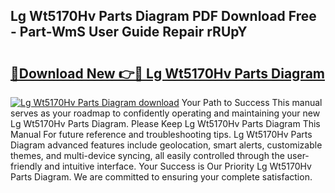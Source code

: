 ## Lg Wt5170Hv Parts Diagram PDF Download Free - Part-WmS User Guide Repair rRUpY

# <h2><a href="http://dfrllix.blite.top/?on=Lg+Wt5170Hv+Parts+Diagram">🔗Download New 👉🔴 Lg Wt5170Hv Parts Diagram</a></h2>

[![Lg Wt5170Hv Parts Diagram download](https://i.imgur.com/lujVjoI.png)](http://dfrllix.blite.top/?on=Lg+Wt5170Hv+Parts+Diagram)
Your Path to Success This manual serves as your roadmap to confidently operating and maintaining your new Lg Wt5170Hv Parts Diagram. Please Keep Lg Wt5170Hv Parts Diagram This Manual For future reference and troubleshooting tips. Lg Wt5170Hv Parts Diagram advanced features include geolocation, smart alerts, customizable themes, and multi-device syncing, all easily controlled through the user-friendly and intuitive interface. Your Success is Our Priority Lg Wt5170Hv Parts Diagram. We are committed to ensuring your complete satisfaction.
